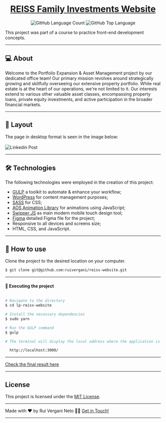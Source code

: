 <p align="center">
  <h1 align="center"><a href="https://www.reissfamilyinvestments.com/">REISS Family Investments Website</a></h1>
</p>

<p align="center" margin-top="25px" >
  <img alt="GitHub Language Count" src="https://img.shields.io/github/languages/count/ruivergani/lp-pokemon" />

  <img alt="GitHub Top Language" src="https://img.shields.io/github/languages/top/ruivergani/lp-pokemon" />
</p>

This project was part of a course to practice front-end development concepts.
___

## 💻 About

Welcome to the Portfolio Expansion & Asset Management project by our dedicated office team! Our primary mission revolves around strategically growing and skillfully overseeing our extensive property portfolio. While real estate is at the heart of our operations, we're not limited to it. Our interests extend to various other valuable asset classes, encompassing property loans, private equity investments, and active participation in the broader financial markets.

___

## 🎨 Layout
The page in desktop format is seen in the image below:
\
\
![Linkedin Post](https://github.com/ruivergani/reiss-website/assets/70537459/3303643b-7e2e-4f6a-ae82-01121a31bf1a)

___

## 🛠 Technologies

The following technologies were employed in the creation of this project:

- [GULP](https://gulpjs.com/) a toolkit to automate & enhance your workflow;
- [WordPress](https://wordpress.org/) for content management purposes;
- [SASS](https://sass-lang.com/) for CSS;
- [AOS Animation Library](https://michalsnik.github.io/aos/) for animations using JavaScript;
- [Swipper JS](https://swiperjs.com/) as main modern mobile touch design tool;
- [Figma](https://www.figma.com/file/LVNssQDuZp0afhif9M4FrZ/Pok%C3%A9mon---Codeboost?type=design&node-id=54%3A296&mode=design&t=d5fUXAAzJl69TwFA-1) detailed Figma file for the project;
- Responsive to all devices and screens size;
- HTML, CSS, and JavaScript.
  
___

## 🚀 How to use

Clone the project to the desired location on your computer.

```bash
$ git clone git@github.com:ruivergani/reiss-website.git
```
___

#### 🚧 Executing the project
```bash

# Navigate to the directory
$ cd lp-reiss-website

# Install the necessary dependencies
$ sudo yarn

# Run the GULP command
$ gulp

# The terminal will display the local address where the application is running:

  http://localhost:3000/

```

___

[Check the final result here](https://www.reissfamilyinvestments.com/)

___

## License

This project is licensed under the [MIT License](https://opensource.org/license/mit/).
___

Made with ❤️ by Rui Vergani Neto 👋🏽 [Get in Touch!](https://www.linkedin.com/in/ruivergani/)

---
